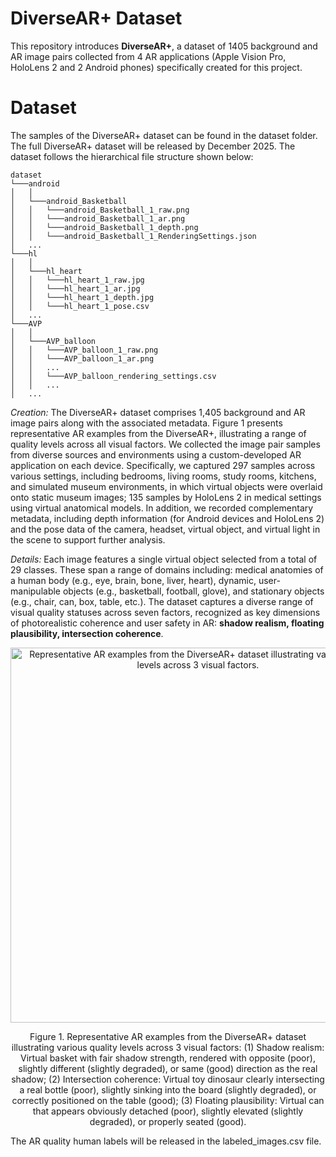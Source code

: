 # DiverseAR+ Dataset
This repository introduces **DiverseAR+**, a dataset of 1405 background and AR image pairs collected from 4 AR applications (Apple Vision Pro, HoloLens 2 and 2 Android phones) specifically created for this project. 

# Dataset
The samples of the DiverseAR+ dataset can be found in the dataset folder. The full DiverseAR+ dataset will be released by December 2025. The dataset follows the hierarchical file structure shown below:
```
dataset
└───android
│   │
│   └───android_Basketball
│   │   └───android_Basketball_1_raw.png
│   │   └───android_Basketball_1_ar.png
│   │   └───android_Basketball_1_depth.png
│   │   └───android_Basketball_1_RenderingSettings.json
│   ...
└───hl
│   │
│   └───hl_heart
│   │   └───hl_heart_1_raw.jpg
│   │   └───hl_heart_1_ar.jpg
│   │   └───hl_heart_1_depth.jpg
│   │   └───hl_heart_1_pose.csv
│   ...
└───AVP
│   │
│   └───AVP_balloon
│   │   └───AVP_balloon_1_raw.png
│   │   └───AVP_balloon_1_ar.png
│   │   ...
│   │   └───AVP_balloon_rendering_settings.csv
│   │   ...
│   ...
```

_Creation:_ The DiverseAR+ dataset comprises 1,405 background and AR image pairs along with the associated metadata. Figure 1 presents representative AR examples from the DiverseAR+, illustrating a range of quality levels across all visual factors. We collected the image pair samples from diverse sources and environments using a custom-developed AR application on each device. Specifically, we captured 297 samples across various settings, including bedrooms, living rooms, study rooms, kitchens, and simulated museum environments, in which virtual objects were overlaid onto static museum images; 135 samples by HoloLens 2 in medical settings using virtual anatomical models. In addition, we recorded complementary metadata, including depth information (for Android devices and HoloLens 2) and the pose data of the camera, headset, virtual object, and virtual light in the scene to support further analysis. 

_Details:_ Each image features a single virtual object selected from a total of 29 classes. These span a range of domains including: medical anatomies of a human body (e.g., eye, brain, bone, liver, heart), dynamic, user-manipulable objects (e.g., basketball, football, glove), and stationary objects (e.g., chair, can, box, table, etc.). The dataset captures a diverse range of visual quality statuses across seven factors, recognized as key dimensions of photorealistic coherence and user safety in AR: **shadow realism, floating plausibility, intersection coherence**.

<p align="center"><img width="600" alt="Representative AR examples from the DiverseAR+ dataset illustrating various quality levels across 3 visual factors." src="https://github.com/ARResearcher/ARQA/blob/main/images/DiverseAR+_samples.png"></p>
<p align="center">Figure 1. Representative AR examples from the DiverseAR+ dataset illustrating various quality levels across 3 visual factors: (1) Shadow realism: Virtual basket with fair shadow strength, rendered with opposite (poor), slightly different (slightly degraded), or same (good) direction as the real shadow; (2) Intersection coherence: Virtual toy dinosaur clearly intersecting a real bottle (poor), slightly sinking into the board (slightly degraded), or correctly positioned on the table (good); (3) Floating plausibility: Virtual can that appears obviously detached (poor), slightly elevated (slightly degraded), or properly seated (good).</p> 

The AR quality human labels will be released in the labeled_images.csv file.
